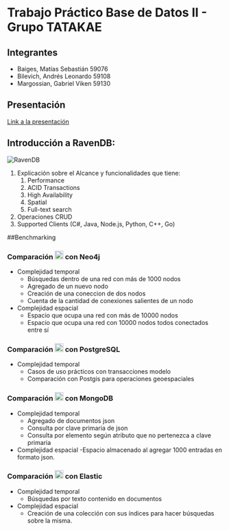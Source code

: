 # Trabajo Práctico Base de Datos II - Grupo TATAKAE

## Integrantes

- Baiges, Matías Sebastián  59076
- Bilevich, Andrés Leonardo 59108
- Margossian, Gabriel Viken 59130

## Presentación

[Link a la presentación](https://docs.google.com/presentation/d/13mVJ33jD3wlwoXh5DxbftZTCi2Hl1YvEvEp0AHVJ5oo)

## Introducción a RavenDB:

![RavenDB](https://ravendb.net/images/logo/ravendb_logo.png)

1. Explicación sobre el Alcance y funcionalidades que tiene:
    1. Performance
    2. ACID Transactions
    3. High Availability
    4. Spatial
    5. Full-text search
2. Operaciones CRUD
3. Supported Clients (C#, Java, Node.js, Python, C++, Go)

##Benchmarking


### Comparación <img src="https://user-images.githubusercontent.com/44510239/121270167-9035e480-c897-11eb-9a03-354cd7763f3d.png" width="20" height="20"> con Neo4j 

- Complejidad temporal
  - Búsquedas dentro de una red con más de 1000 nodos
  - Agregado de un nuevo nodo
  - Creación de una coneccion de dos nodos
  - Cuenta de la cantidad de conexiones salientes de un nodo
- Complejidad espacial
  - Espacio que ocupa una red con más de 10000 nodos 
  - Espacio que ocupa una red con 10000 nodos todos conectados entre sí

### Comparación <img src="https://user-images.githubusercontent.com/44510239/121270167-9035e480-c897-11eb-9a03-354cd7763f3d.png" width="20" height="20"> con PostgreSQL

- Complejidad temporal
  - Casos de uso prácticos con transacciones modelo
  - Comparación con Postgis para operaciones geoespaciales

### Comparación <img src="https://user-images.githubusercontent.com/44510239/121270167-9035e480-c897-11eb-9a03-354cd7763f3d.png" width="20" height="20"> con MongoDB

- Complejidad temporal
  - Agregado de documentos json
  - Consulta por clave primaria de json
  - Consulta por elemento según atributo que no pertenezca a clave primaria
- Complejidad espacial
  -Espacio almacenado al agregar 1000 entradas en formato json.

### Comparación <img src="https://user-images.githubusercontent.com/44510239/121270167-9035e480-c897-11eb-9a03-354cd7763f3d.png" width="20" height="20"> con Elastic

- Complejidad temporal
  - Búsquedas por texto contenido en documentos
- Complejidad espacial
  - Creación de una colección con sus índices para hacer búsquedas sobre la misma.
